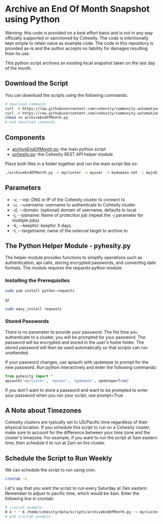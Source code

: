 # Archive an End Of Month Snapshot using Python

Warning: this code is provided on a best effort basis and is not in any way officially supported or sanctioned by Cohesity. The code is intentionally kept simple to retain value as example code. The code in this repository is provided as-is and the author accepts no liability for damages resulting from its use.

This python script archives an existing local snapshot taken on the last day of the month.

## Download the Script

You can download the scripts using the following commands:

```bash
# download commands
curl -O https://raw.githubusercontent.com/cohesity/community-automation-samples/main/python/archiveEndOfMonth/archiveEndOfMonth.py
curl -O https://raw.githubusercontent.com/cohesity/community-automation-samples/main/python/pyhesity.py
chmod +x archiveEndOfMonth.py
# end download commands
```

## Components

* [archiveEndOfMonth.py](https://raw.githubusercontent.com/cohesity/community-automation-samples/main/python/archiveEndOfMonth/archiveEndOfMonth.py): the main python script
* [pyhesity.py](https://raw.githubusercontent.com/cohesity/community-automation-samples/main/python/pyhesity/pyhesity.py): the Cohesity REST API helper module

Place both files in a folder together and run the main script like so:

```bash
./archiveEndOfMonth.py -v mycluster -u myuser -d mydomain.net -j myjob1 -j myjob2 -k 365 -t S3
```

## Parameters

* -v, --vip: DNS or IP of the Cohesity cluster to connect to
* -u, --username: username to authenticate to Cohesity cluster
* -d, --domain: (optional) domain of username, defaults to local
* -j, --jobname: Name of protection job (repeat the -j parameter for multiple jobs)
* -k, --keepfor: keepfor X days
* -t, --targetname: name of the external target to archive to

## The Python Helper Module - pyhesity.py

The helper module provides functions to simplify operations such as authentication, api calls, storing encrypted passwords, and converting date formats. The module requires the requests python module.

### Installing the Prerequisites

```bash
sudo yum install python-requests
```

or

```bash
sudo easy_install requests
```

### Stored Passwords

There is no parameter to provide your password. The fist time you authenticate to a cluster, you will be prompted for your password. The password will be encrypted and stored in the user's home folder. The stored password will then be used automatically so that scripts can run unattended.

If your password changes, use apiauth with updatepw to prompt for the new password. Run python interactively and enter the following commands:

```python
from pyhesity import *
apiauth('mycluster', 'myuser', 'mydomain', updatepw=True)
```

If you don't want to store a password and want to be prompted to enter your password when you run your script, use prompt=True

## A Note about Timezones

Cohesity clusters are typically set to US/Pacific time regardless of their physical location. If you schedule this script to run on a Cohesity cluster, make sure to account for the difference between your time zone and the cluster's timezone. For example, if you want to run the script at 5am eastern time, then schedule it to run at 2am on the cluster.

## Schedule the Script to Run Weekly

We can schedule the script to run using cron.

```bash
crontab -e
```

Let's say that you want the script to run every Saturday at 7am eastern. Remember to adjust to pacific time, which would be 4am. Enter the following line in crontab:

```bash
# crontab example
0 4 * * 6 /home/cohesity/data/scripts/archiveEndOfMonth.py -v mycluster -u myusername -d mydomain.net -j myjob1 -j myjob2 -k 365 -t S3
# end crontab example
```
